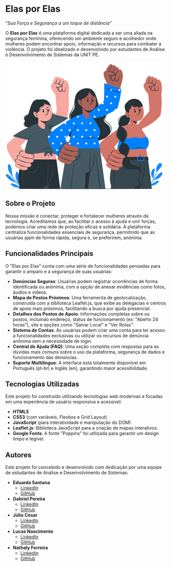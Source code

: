 # Elas por Elas

*"Sua Força e Segurança a um toque de distância"*

O **Elas por Elas** é uma plataforma digital dedicada a ser uma aliada na segurança feminina, oferecendo um ambiente seguro e acolhedor onde mulheres podem encontrar apoio, informação e recursos para combater a violência. O projeto foi idealizado e desenvolvido por estudantes de Análise e Desenvolvimento de Sistemas da UNIT PE.

![Ilustração de três mulheres com os punhos levantados em sinal de força.](assets/hero-illustration.png)

## Sobre o Projeto

Nossa missão é conectar, proteger e fortalecer mulheres através da tecnologia. Acreditamos que, ao facilitar o acesso à ajuda e unir forças, podemos criar uma rede de proteção eficaz e solidária. A plataforma centraliza funcionalidades essenciais de segurança, permitindo que as usuárias ajam de forma rápida, segura e, se preferirem, anônima.

## Funcionalidades Principais

O "Elas por Elas" conta com uma série de funcionalidades pensadas para garantir o amparo e a segurança de suas usuárias:

* **Denúncias Seguras**: Usuárias podem registrar ocorrências de forma identificada ou anônima, com a opção de anexar evidências como fotos, áudios e vídeos.
* **Mapa de Postos Próximos**: Uma ferramenta de geolocalização, construída com a biblioteca Leaflet.js, que exibe as delegacias e centros de apoio mais próximos, facilitando a busca por ajuda presencial.
* **Detalhes dos Postos de Apoio**: Informações completas sobre os postos, incluindo endereço, status de funcionamento (ex: "Aberto 24 horas"), site e opções como "Salvar Local" e "Ver Rotas".
* **Sistema de Contas**: As usuárias podem criar uma conta para ter acesso a funcionalidades exclusivas ou utilizar os recursos de denúncia anônima sem a necessidade de login.
* **Central de Ajuda (FAQ)**: Uma seção completa com respostas para as dúvidas mais comuns sobre o uso da plataforma, segurança de dados e funcionamento das denúncias.
* **Suporte Multilíngue**: A interface está totalmente disponível em Português (pt-br) e Inglês (en), garantindo maior acessibilidade.

## Tecnologias Utilizadas

Este projeto foi construído utilizando tecnologias web modernas e focadas em uma experiência de usuário responsiva e acessível:

* **HTML5**
* **CSS3** (com variáveis, Flexbox e Grid Layout)
* **JavaScript** (para interatividade e manipulação do DOM)
* **Leaflet.js**: Biblioteca JavaScript para a criação de mapas interativos.
* **Google Fonts**: A fonte "Poppins" foi utilizada para garantir um design limpo e legível.

## Autores

Este projeto foi concebido e desenvolvido com dedicação por uma equipe de estudantes de Análise e Desenvolvimento de Sistemas:

* **Eduarda Santana**
    * [LinkedIn](https://www.linkedin.com/in/eduarda-santana-6222b3326/)
    * [GitHub](https://github.com/eduard4-sant)
* **Gabriel Pereira**
    * [LinkedIn](https://www.linkedin.com/in/gabriel-pereira0w/)
    * [GitHub](https://github.com/Gabriel05-gif)
* **Júlio César**
    * [LinkedIn](https://www.linkedin.com/in/j%C3%BAlioc%C3%A9sarlk/)
    * [GitHub](https://github.com/JulioC3sarDev)
* **Lucas Nascimento**
    * [LinkedIn](https://www.linkedin.com/in/lucas-nascimento-dev27/)
    * [GitHub](https://github.com/LNS127)
* **Nathaly Ferreira**
    * [LinkedIn](https://www.linkedin.com/in/nathaly-ferreira-484704232/)
    * [GitHub](https://github.com/FSPNathaly)
